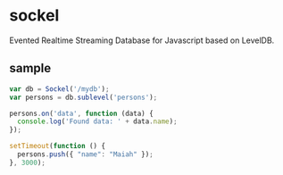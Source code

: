 sockel
======
Evented Realtime Streaming Database for Javascript based on LevelDB.

## sample
```js
var db = Sockel('/mydb');
var persons = db.sublevel('persons');

persons.on('data', function (data) {
  console.log('Found data: ' + data.name);
});

setTimeout(function () {
  persons.push({ "name": "Maiah" });
}, 3000);
```
